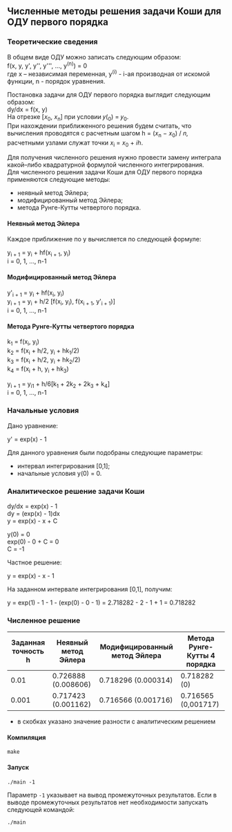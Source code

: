 ## Численные методы решения задачи Коши для ОДУ первого порядка

### Теоретические сведения
В общем виде ОДУ можно записать следующим образом:   
f(x, y, y', y'', y''', ..., y<sup>(n)</sup>) = 0   
где x – независимая переменная, y<sup>(i)</sup> - i-ая производная от искомой функции, n - порядок уравнения.   

Постановка задачи для ОДУ первого порядка выглядит следующим образом:   
dy/dx = f(x, y)   
На отрезке [𝑥<sub>0</sub>, 𝑥<sub>n</sub>] при условии 𝑦(<sub>0</sub>) = 𝑦<sub>0</sub>.   
При нахождении приближенного решения будем считать, что вычисления проводятся с расчетным шагом h = (𝑥<sub>n</sub> − 𝑥<sub>0</sub>) / 𝑛, расчетными узлами служат точки 𝑥<sub>i</sub> = 𝑥<sub>0</sub> + 𝑖ℎ.   

Для получения численного решения нужно провести замену интеграла какой–либо квадратурной формулой численного интегрирования.   
Для численного решения задачи Коши для ОДУ первого порядка применяются следующие методы:   
- неявный метод Эйлера;
- модифицированный метод Эйлера;
- метода Рунге-Кутты четвертого порядка.   

#### Неявный метод Эйлера   

Каждое приближение по y вычисляется по следующей формуле:   

y<sub>i + 1</sub> = y<sub>i</sub> + hf(x<sub>i + 1</sub>, y<sub>i</sub>)   
i = 0, 1, ..., n-1

#### Модифицированный метод Эйлера   

y'<sub>i + 1</sub> =  y<sub>i</sub> + hf(x<sub>i</sub>, y<sub>i</sub>)   
y<sub>i + 1</sub> = y<sub>i</sub> + h/2 [f(x<sub>i</sub>, y<sub>i</sub>), f(x<sub>i + 1</sub>, y'<sub>i + 1</sub>)]   
i = 0, 1, ..., n-1   

#### Метода Рунге-Кутты четвертого порядка   

k<sub>1</sub> = f(x<sub>i</sub>, y<sub>i</sub>)   
k<sub>2</sub> = f(x<sub>i</sub> + h/2, y<sub>i</sub> + hk<sub>1</sub>/2)   
k<sub>3</sub> = f(x<sub>i</sub> + h/2, y<sub>i</sub> + hk<sub>2</sub>/2)   
k<sub>4</sub> = f(x<sub>i</sub> + h, y<sub>i</sub> + hk<sub>3</sub>)   

y<sub>i + 1</sub> = y<sub>i1</sub> + h/6[k<sub>1</sub> + 2k<sub>2</sub> + 2k<sub>3</sub> + k<sub>4</sub>]   
i = 0, 1, ..., n-1   


### Начальные условия

Дано уравнение:   

y' = exp(x) - 1   

Для данного уравнения были подобраны следующие параметры:   
- интервал интегрирования [0,1];
- начальные условия y(0) = 0.   


### Аналитическое решение задачи Коши   

dy/dx = exp(x) - 1    
dy = (exp(x) - 1)dx   
y = exp(x) - x + C    

y(0) = 0   
exp(0) - 0 + C = 0   
C = -1   

Частное решение:    

y = exp(x) - x - 1   

На заданном интервале интегрирования [0,1], получим:    

y = exp(1) - 1 - 1 - (exp(0) - 0 - 1) = 2.718282 - 2 - 1 + 1 = 0.718282   


### Численное решение   

| Заданная точность h | Неявный метод Эйлера | Модифицированный метод Эйлера | Метода Рунге-Кутты 4 порядка |
| ----                | ---                  | ------                        |---------                     |
| 0.01                | 0.726888  (0.008606) | 0.718296           (0.000314) | 0.718282                 (0) | 
| 0.001               | 0.717423  (0.001162) | 0.716566           (0.001716) | 0.716565          (0,001717) |

* в скобках указано значение разности с аналитическим решением

#### Компиляция

` make `

#### Запуск  

` ./main -1 `

Параметр `-1` указывает на вывод промежуточных результатов. Если в выводе промежуточных результатов нет необходимости запускать следующей командой:

` ./main `
